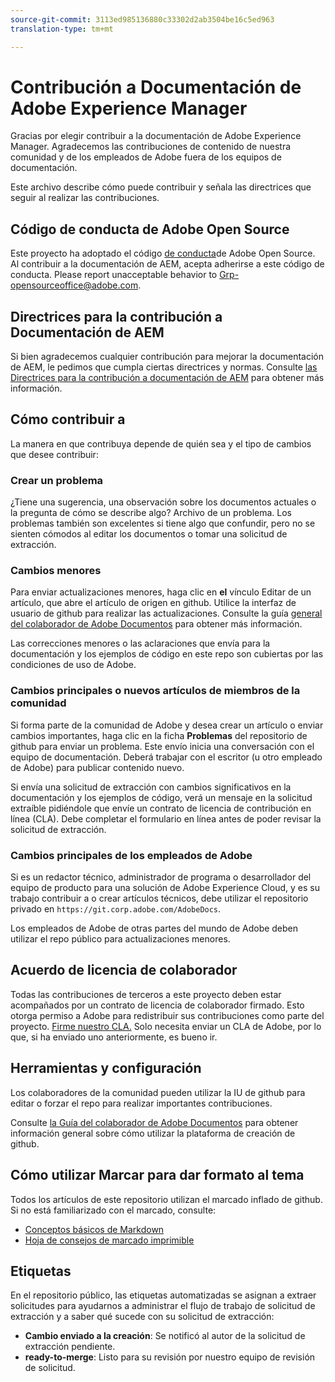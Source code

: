```yaml
---
source-git-commit: 3113ed985136880c33302d2ab3504be16c5ed963
translation-type: tm+mt

---
```

# Contribución a Documentación de Adobe Experience Manager

Gracias por elegir contribuir a la documentación de Adobe Experience Manager. Agradecemos las contribuciones de contenido de nuestra comunidad y de los empleados de Adobe fuera de los equipos de documentación.

Este archivo describe cómo puede contribuir y señala las directrices que seguir al realizar las contribuciones.

## Código de conducta de Adobe Open Source

Este proyecto ha adoptado el código [de conducta](code-of-conduct.md)de Adobe Open Source. Al contribuir a la documentación de AEM, acepta adherirse a este código de conducta. Please report unacceptable behavior to [Grp-opensourceoffice@adobe.com](mailto:Grp-opensourceoffice@adobe.com).

## Directrices para la contribución a Documentación de AEM

Si bien agradecemos cualquier contribución para mejorar la documentación de AEM, le pedimos que cumpla ciertas directrices y normas. Consulte [las Directrices para la contribución a documentación de AEM](guidelines.md) para obtener más información.

## Cómo contribuir a

La manera en que contribuya depende de quién sea y el tipo de cambios que desee contribuir:

### Crear un problema

¿Tiene una sugerencia, una observación sobre los documentos actuales o la pregunta de cómo se describe algo? Archivo de un problema. Los problemas también son excelentes si tiene algo que confundir, pero no se sienten cómodos al editar los documentos o tomar una solicitud de extracción.

### Cambios menores

Para enviar actualizaciones menores, haga clic en **el** vínculo Editar de un artículo, que abre el artículo de origen en github. Utilice la interfaz de usuario de github para realizar las actualizaciones. Consulte la guía [general del colaborador de Adobe Documentos](https://docs.adobe.com/help/en/contributor/contributor-guide/introduction.html) para obtener más información.

Las correcciones menores o las aclaraciones que envía para la documentación y los ejemplos de código en este repo son cubiertas por las condiciones de uso de Adobe.

### Cambios principales o nuevos artículos de miembros de la comunidad

Si forma parte de la comunidad de Adobe y desea crear un artículo o enviar cambios importantes, haga clic en la ficha **Problemas** del repositorio de github para enviar un problema. Este envío inicia una conversación con el equipo de documentación. Deberá trabajar con el escritor (u otro empleado de Adobe) para publicar contenido nuevo.

Si envía una solicitud de extracción con cambios significativos en la documentación y los ejemplos de código, verá un mensaje en la solicitud extraíble pidiéndole que envíe un contrato de licencia de contribución en línea (CLA). Debe completar el formulario en línea antes de poder revisar la solicitud de extracción.

### Cambios principales de los empleados de Adobe

Si es un redactor técnico, administrador de programa o desarrollador del equipo de producto para una solución de Adobe Experience Cloud, y es su trabajo contribuir a o crear artículos técnicos, debe utilizar el repositorio privado en `https://git.corp.adobe.com/AdobeDocs`.

Los empleados de Adobe de otras partes del mundo de Adobe deben utilizar el repo público para actualizaciones menores.

## Acuerdo de licencia de colaborador

Todas las contribuciones de terceros a este proyecto deben estar acompañados por un contrato de licencia de colaborador firmado. Esto otorga permiso a Adobe para redistribuir sus contribuciones como parte del proyecto. [Firme nuestro CLA.](https://opensource.adobe.com/cla.html) Solo necesita enviar un CLA de Adobe, por lo que, si ha enviado uno anteriormente, es bueno ir.

## Herramientas y configuración

Los colaboradores de la comunidad pueden utilizar la IU de github para editar o forzar el repo para realizar importantes contribuciones.

Consulte [la Guía del colaborador de Adobe Documentos](https://docs.adobe.com/help/en/contributor/contributor-guide/introduction.html) para obtener información general sobre cómo utilizar la plataforma de creación de github.

## Cómo utilizar Marcar para dar formato al tema

Todos los artículos de este repositorio utilizan el marcado inflado de github. Si no está familiarizado con el marcado, consulte:

* [Conceptos básicos de Markdown](https://help.github.com/articles/getting-started-with-writing-and-formatting-on-github/)
* [Hoja de consejos de marcado imprimible](https://guides.github.com/pdfs/markdown-cheatsheet-online.pdf)

## Etiquetas

En el repositorio público, las etiquetas automatizadas se asignan a extraer solicitudes para ayudarnos a administrar el flujo de trabajo de solicitud de extracción y a saber qué sucede con su solicitud de extracción:

* **Cambio enviado a la creación**: Se notificó al autor de la solicitud de extracción pendiente.
* **ready-to-merge**: Listo para su revisión por nuestro equipo de revisión de solicitud.
